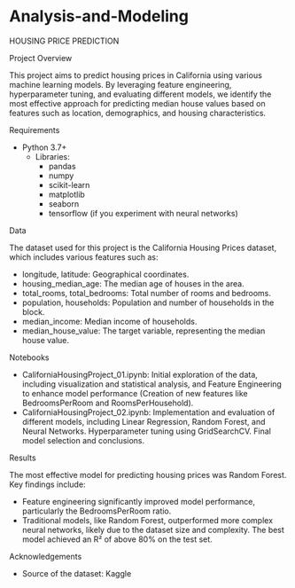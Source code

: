 # Analysis-and-Modeling

HOUSING PRICE PREDICTION

Project Overview

This project aims to predict housing prices in California using various machine learning models. By leveraging feature engineering, hyperparameter tuning, and evaluating different models, we identify the most effective approach for predicting median house values based on features such as location, demographics, and housing characteristics.

Requirements

- Python 3.7+
    - Libraries:
        - pandas
        - numpy
        - scikit-learn
        - matplotlib
        - seaborn
        - tensorflow (if you experiment with neural networks)

Data

The dataset used for this project is the California Housing Prices dataset, which includes various features such as:

- longitude, latitude: Geographical coordinates.
- housing_median_age: The median age of houses in the area.
- total_rooms, total_bedrooms: Total number of rooms and bedrooms.
- population, households: Population and number of households in the block.
- median_income: Median income of households.
- median_house_value: The target variable, representing the median house value.

Notebooks

- CaliforniaHousingProject_01.ipynb: Initial exploration of the data, including visualization and statistical analysis, and Feature Engineering to enhance model performance (Creation of new features like BedroomsPerRoom and RoomsPerHousehold). 
- CaliforniaHousingProject_02.ipynb: Implementation and evaluation of different models, including Linear Regression, Random Forest, and Neural Networks. Hyperparameter tuning using GridSearchCV. Final model selection and conclusions. 

Results

The most effective model for predicting housing prices was Random Forest. Key findings include:

- Feature engineering significantly improved model performance, particularly the BedroomsPerRoom ratio.
- Traditional models, like Random Forest, outperformed more complex neural networks, likely due to the dataset size and complexity.
    The best model achieved an R² of above 80% on the test set.

Acknowledgements

- Source of the dataset: Kaggle 

    
    
